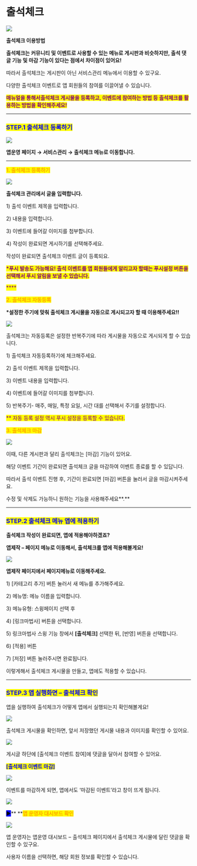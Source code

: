 # 출석체크

![](https://wp.swing2app.co.kr/wp-content/uploads/2018/10/%EC%B6%9C%EC%84%9D%EC%A0%9C%EB%AA%A9-1024x283.png)

**출석체크 이용방법**

**출석체크는 커뮤니티 및 이벤트로 사용할 수 있는 메뉴로 게시판과 비슷하지만, 출석 댓글 기능 및 마감 기능이 있다는 점에서 차이점이 있어요!**

따라서 출석체크는 게시판이 아닌 서비스관리 메뉴에서 이용할 수 있구요.

다양한  출석체크 이벤트로 앱 회원들의 참여를 이끌어낼 수 있습니다.

<mark style="color:purple;">**매뉴얼을 통해서출석체크 게시물을 등록하고, 이벤트에 참여하는 방법 등 출석체크를 활용하는 방법을 확인해주세요!**</mark>

***

### <mark style="color:blue;">**STEP.1 출석체크 등록하기**</mark>

![](https://wp.swing2app.co.kr/wp-content/uploads/2018/10/%EC%B6%9C%EC%84%9D%EC%B2%B4%ED%81%AC1\_2020.03.png)

**앱운영 페이지 → 서비스관리 → 출석체크 메뉴로 이동합니다.**

****

<mark style="color:orange;">**1. 출석체크 등록하기**</mark>

![](https://wp.swing2app.co.kr/wp-content/uploads/2018/10/%EC%B6%9C%EC%84%9D%EC%B2%B4%ED%81%AC\_2.png)

**출석체크 관리에서 글을 입력합니다.**

1\) 출석 이벤트 제목을 입력합니다.

2\) 내용을 입력합니다.

3\) 이벤트에 들어갈 이미지를 첨부합니다.

4\) 작성이 완료되면 게시하기를 선택해주세요.

작성이 완료되면 출석체크 이벤트 글이 등록되요.

<mark style="color:purple;">**\*푸시 발송도 가능해요! 출석 이벤트를 앱 회원들에게 알리고자 할때는 푸시설정 버튼을 선택해서 푸시 알림을 보낼 수 있습니다.**</mark>

<mark style="color:purple;">****</mark>

<mark style="color:orange;">**2. 출석체크 자동등록**</mark>

**\*설정한 주기에 맞춰 출석체크 게시물을 자동으로 게시되고자 할 때 이용해주세요!!**

![](https://wp.swing2app.co.kr/wp-content/uploads/2018/10/%EC%B6%9C%EC%84%9D%EC%B2%B4%ED%81%AC\_4.png)

출석체크는 자동등록은 설정한 반복주기에 따라 게시물을 자동으로 게시되게 할 수 있습니다.

1\) 출석체크 자동등록하기에 체크해주세요.

2\) 출석 이벤트 제목을 입력합니다.

3\) 이벤트 내용을 입력합니다.

4\) 이벤트에 들어갈 이미지를 첨부합니다.

5\) 반복주기- 매주, 매일, 특정 요일, 시간 대를 선택해서 주기를 설정합니다.

<mark style="color:purple;">\*\* 자동 등록 설정 역시 푸시 설정을 등록할 수 있습니다.</mark>

<mark style="color:purple;"></mark>

<mark style="color:orange;">**3. 출석체크 마감**</mark>

![](https://wp.swing2app.co.kr/wp-content/uploads/2018/10/%EC%B6%9C%EC%84%9D%EC%B2%B4%ED%81%AC\_3.png)

이때, 다른 게시판과 달리 출석체크는 \[마감] 기능이 있어요.

해당 이벤트 기간이 완료되면 출석체크 글을 마감하여 이벤트 종료를 할 수 있답니다.

따라서 출석 이벤트 진행 후, 기간이 완료되면 \[마감] 버튼을 눌러서 글을 마감시켜주세요.

수정 및 삭제도 가능하니 원하는 기능을 사용해주세요**.**

****

### <mark style="color:blue;">**STEP.2  출석체크 메뉴 앱에 적용하기**</mark>

**출석체크 작성이 완료되면, 앱에 적용해야하겠죠?**

**앱제작 – 페이지 메뉴로 이동해서, 출석체크를 앱에 적용해볼게요!**

![](https://wp.swing2app.co.kr/wp-content/uploads/2018/10/%EC%8A%A4%EC%9C%99-%EA%B8%B0%EB%8A%A5-%EC%B6%9C%EC%84%9D%EC%B2%B4%ED%81%ACnew.png)

**앱제작 페이지에서 페이지메뉴로 이동해주세요.**

1\) \[카테고리 추가] 버튼 눌러서 새 메뉴를 추가해주세요.

2\) 메뉴명: 메뉴 이름을 입력합니다.&#x20;

3\) 메뉴유형: 스윙페이지 선택 후

4\) \[링크마법사] 버튼을 선택합니다.

5\) 링크마법사 스윙 기능 창에서 **\[출석체크]** 선택한 뒤,  \[반영] 버튼을 선택합니다.&#x20;

6\) \[적용] 버튼

7\) \[저장] 버튼 눌러주시면 완료됩니다.

이렇게해서 출석체크 게시물을 만들고, 앱에도 적용할 수 있습니다.

***

### <mark style="color:blue;">**STEP.3  앱 실행화면 – 출석체크 확인**</mark>

앱을 실행하여 출석체크가 어떻게 앱에서 실행되는지 확인해볼게요!

![](https://wp.swing2app.co.kr/wp-content/uploads/2018/10/%EC%B6%9C%EC%84%9D%EC%B2%B4%ED%81%AC3\_20.03.png)

출석체크 게시물을 확인하면, 앞서 저장했던 게시물 내용과 이미지를 확인할 수 있어요.



![](https://wp.swing2app.co.kr/wp-content/uploads/2018/10/%EC%B6%9C%EC%84%9D%EC%B2%B4%ED%81%AC4\_20.03.png)

게시글 하단에 \[출석체크 이벤트 참여]에 댓글을 달아서 참여할 수 있어요.



<mark style="color:blue;">**\[출석체크 이벤트 마감]**</mark>

![](https://wp.swing2app.co.kr/wp-content/uploads/2018/10/%EC%B6%9C%EC%84%9D%EC%B2%B4%ED%81%AC5\_20.03.png)

이벤트를 마감하게 되면, 앱에서도 ‘마감된 이벤트’라고 창이 뜨게 됩니다.

![](https://wp.swing2app.co.kr/wp-content/uploads/2018/10/%EC%BA%A1%EC%B2%9822.png)

<mark style="background-color:blue;">**▶**</mark>**  **<mark style="color:orange;">**앱 운영자 대시보드 확인**</mark>

![](https://wp.swing2app.co.kr/wp-content/uploads/2018/10/%EC%B6%9C%EC%84%9D%EC%B2%B4%ED%81%AC6\_20.03.png)

앱 운영자는 앱운영 대시보드 – 출석체크 페이지에서 출석체크 게시물에 달린 댓글을 확인할 수 있구요.

사용자 이름을 선택하면, 해당 회원 정보를 확인할 수 있습니다.
